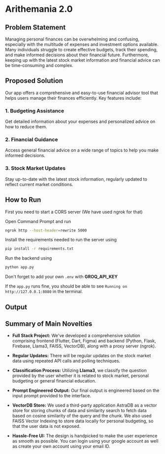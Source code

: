 # Arithemania 2.0

## Problem Statement

Managing personal finances can be overwhelming and confusing, especially with the multitude of expenses and investment options available. Many individuals struggle to create effective budgets, track their spending, and make informed decisions about their financial future. Furthermore, keeping up with the latest stock market information and financial advice can be time-consuming and complex.

## Proposed Solution

Our app offers a comprehensive and easy-to-use financial advisor tool that helps users manage their finances efficiently. Key features include:

### 1. Budgeting Assistance
Get detailed information about your expenses and personalized advice on how to reduce them.

### 2. Financial Guidance
Access general financial advice on a wide range of topics to help you make informed decisions.

### 3. Stock Market Updates
Stay up-to-date with the latest stock information, regularly updated to reflect current market conditions.

<!-- ![G2 Extension](https://github.com/Akatsuki49/deadlineDashers_Track3/assets/110471762/91d9a563-6873-4e7e-9e5d-c85c5e88a09d) -->

## How to Run

First you need to start a CORS server (We have used ngrok for that)

Open Command Prompt and run

```bash
ngrok http --host-header=rewrite 5000
```

Install the requirements needed to run the server using 

```bash
pip install -r requirements.txt
```

Run the backend using

```bash
python app.py
```

Don't forget to add your own `.env` with **GROQ_API_KEY**

If the `app.py` runs fine, you should be able to see `Running on http://127.0.0.1:8080` in the terminal.



## Output

## Summary of Main Novelties

- **Full Stack Project:** We've developed a comprehensive solution comprising frontend (Flutter, Dart, Figma) and backend (Python, Flask, Firebase, Llama3, FAISS, VectorDB), along with a proxy server (ngrok).

- **Regular Updates:** There will be regular updates on the stock market data using repeated API calls and polling techniques. 

- **Classification Process:** Utilizing **Llama3**, we classify the question provided by the user whether it is related to stock market, personal budgeting or general financial education.

- **Prompt Engineered Output:** Our final output is engineered based on the input prompt provided to the interface.

- **VectorDB Store:** We used a third-party application AstraDB as a vector store for storing chunks of data and similarity search to fetch data based on cosine similarity of the query and the chunk. We also used FAISS Vector Indexing to store data locally for personal budgeting, so that the user data is not exposed.


- **Hassle-Free UI:** The design is handpicked to make the user experience as smooth as possible. You can login using your google account as well as create your own account using your email ID.

